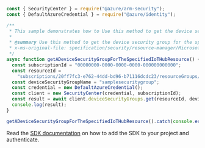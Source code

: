 ```javascript
const { SecurityCenter } = require("@azure/arm-security");
const { DefaultAzureCredential } = require("@azure/identity");

/**
 * This sample demonstrates how to Use this method to get the device security group for the specified IoT Hub resource.
 *
 * @summary Use this method to get the device security group for the specified IoT Hub resource.
 * x-ms-original-file: specification/security/resource-manager/Microsoft.Security/stable/2019-08-01/examples/DeviceSecurityGroups/GetDeviceSecurityGroups_example.json
 */
async function getADeviceSecurityGroupForTheSpecifiedIoTHubResource() {
  const subscriptionId = "00000000-0000-0000-0000-000000000000";
  const resourceId =
    "subscriptions/20ff7fc3-e762-44dd-bd96-b71116dcdc23/resourceGroups/SampleRG/providers/Microsoft.Devices/iotHubs/sampleiothub";
  const deviceSecurityGroupName = "samplesecuritygroup";
  const credential = new DefaultAzureCredential();
  const client = new SecurityCenter(credential, subscriptionId);
  const result = await client.deviceSecurityGroups.get(resourceId, deviceSecurityGroupName);
  console.log(result);
}

getADeviceSecurityGroupForTheSpecifiedIoTHubResource().catch(console.error);
```

Read the [SDK documentation](https://github.com/Azure/azure-sdk-for-js/blob/%40azure%2Farm-security_5.0.0/sdk/security/arm-security/README.md) on how to add the SDK to your project and authenticate.
